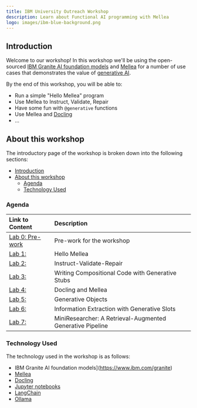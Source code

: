 ```yaml
---
title: IBM University Outreach Workshop  
description: Learn about Functional AI programming with Mellea  
logo: images/ibm-blue-background.png  
---
```


## Introduction

Welcome to our workshop! In this workshop we'll be using the open-sourced [IBM Granite
AI foundation models](https://www.ibm.com/granite) and [Mellea](https://github.com/generative-computing/mellea) for a number of use cases that demonstrates the value of [generative AI](https://developer.ibm.com/generative-ai-for-developers).

By the end of this workshop, you will be able to:

* Run a simple "Hello Mellea" program
* Use Mellea to Instruct, Validate, Repair
* Have some fun with `@generative` functions
* Use Mellea and [Docling](https://github.com/docling-project/docling)
* ...


## About this workshop

The introductory page of the workshop is broken down into the following sections:



- [Introduction](#introduction)
- [About this workshop](#about-this-workshop)
  - [Agenda](#agenda)
  - [Technology Used](#technology-used)



### Agenda

| Link to Content                     | Description                                               |
| :---------------------------------- | :-------------------------------------------------------- |
| [Lab 0: Pre-work](labs/pre_work.md) | Pre-work for the workshop                                 |
| [Lab 1:](labs/lab_01.md)            | Hello Mellea                                              |
| [Lab 2:](labs/lab_02.md)            | Instruct-Validate-Repair                                  |
| [Lab 3:](labs/lab_03.md)            | Writing Compositional Code with Generative Stubs          |
| [Lab 4:](labs/lab_04.md)            | Docling and Mellea                                        |
| [Lab 5:](labs/lab_05.md)            | Generative Objects                                        |
| [Lab 6:](labs/lab_06.md)            | Information Extraction with Generative Slots              |
| [Lab 7:](labs/lab_07.md)            | MiniResearcher: A Retrieval-Augmented Generative Pipeline |

### Technology Used

The technology used in the workshop is as follows:

* IBM Granite AI foundation models](https://www.ibm.com/granite)
* [Mellea](https://github.com/generative-computing/mellea)
* [Docling](https://github.com/docling-project/docling)
* [Jupyter notebooks](https://jupyter.org/)
* [LangChain](https://www.langchain.com/)
* [Ollama](https://ollama.com)
